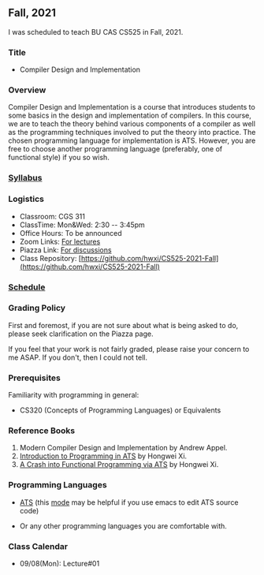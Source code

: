 ## Fall, 2021

I was scheduled to teach BU CAS CS525 in Fall, 2021.

### Title

* Compiler Design and Implementation

### Overview

Compiler Design and Implementation is a course that introduces
students to some basics in the design and implementation of
compilers. In this course, we are to teach the theory behind various
components of a compiler as well as the programming techniques
involved to put the theory into practice. The chosen programming
language for implementation is ATS. However, you are free to choose
another programming language (preferably, one of functional style) if
you so wish.
  
### [Syllabus](./syllabus.pdf)

### Logistics

* Classroom: CGS 311
* ClassTime: Mon&Wed: 2:30 -- 3:45pm
* Office Hours: To be announced
* Zoom Links: [For lectures](...)
* Piazza Link: [For discussions](...)
* Class Repository: [https://github.com/hwxi/CS525-2021-Fall](https://github.com/hwxi/CS525-2021-Fall)

### [Schedule](./schedule.txt)

### Grading Policy

First and foremost, if you are not sure about what is being asked
to do, please seek clarification on the Piazza page.

If you feel that your work is not fairly graded, please raise your
concern to me ASAP. If you don't, then I could not tell.

### Prerequisites

Familiarity with programming in general:

* CS320 (Concepts of Programming Languages) or Equivalents

### Reference Books
  
1. Modern Compiler Design and Implementation by Andrew Appel.
2. [Introduction to Programming in ATS](http://ats-lang.sourceforge.net/DOCUMENT/INT2PROGINATS/HTML/HTMLTOC/book1.html) by Hongwei Xi.
3. [A Crash into Functional Programming via ATS](http://ats-lang.sourceforge.net/DOCUMENT/ATS2FUNCRASH/HTML/HTMLTOC/book1.html) by Hongwei Xi.

### Programming Languages

* [ATS](http://www.ats-lang.org) (this
  [mode](http://ats-lang.sourceforge.net/DOCUMENT/ATS-Postiats/utils/emacs/ats2-mode.el)
  may be helpful if you use emacs to edit ATS source code)

* Or any other programming languages you are comfortable with.

### Class Calendar

* 09/08(Mon): Lecture#01
